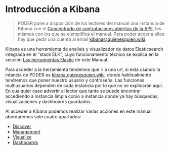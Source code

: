 # Introducción a Kibana

> PODER pone a disposición de los lectores del manual una instancia de Kibana con el [Concentrado de contrataciones abiertas de la APF](https://datos.gob.mx/busca/dataset/concentrado-de-contrataciones-abiertas-de-la-apf), los mismos con los que se ejemplifica el manual. Para poder accer a ellos hay que pedir una cuenta al email [kibana@quienesquien.wiki](mailto:kibana@quienesquien.wiki).

Kibana es una herramienta de analisis y visualizador de datos Elasticsearch integrada en el "stack ELK", cuyo funcionamiento técnico se explica en la sección [Las herramientas Elastic](https://github.com/ProjectPODER/elk-gobmx-csv/blob/master/docs/C2/Seccion1.md) de este Manual.

Para acceder a la herramienta tendemos que ir a una url, si está usando la intancia de PODER es [kibana.quienesquien.wiki](https://kibana.quienesquien.wiki/), donde habitualmente tendremos que poner nuestro usuario y contraseña. Las funciones multiusuarios dependen de cada instancia por lo que no se explicarán aquí. En cualquier caso advertir al lector que tanto se puede encontrar accediendo a instancia limpia como a instancia donde ya hay búsquedas, visualizaciones y dashboards guardados. 

Al acceder a Kibana podemos realizar varias acciones en este manual abordaremos solo cuatro apartados:
* [Discover](Seccion2.md)
* [Management](Seccion3.md)
* [Visualize](Seccion4.md)
* [Dashboards](Seccion5.md)
